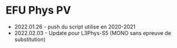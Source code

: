 # EFU Phys PV

 - 2022.01.26 - push du script utilise en 2020-2021
 - 2022.02.03 - Update pour L3Phys-S5 (MONO sans epreuve de substitution)
